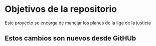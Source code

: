 # Objetivos de la repositorio

Este proyecto se encarga de manejar los planes de la liga de la justicia


## Estos cambios son nuevos desde GitHUb
